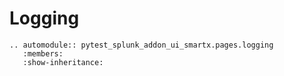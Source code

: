 # Logging

```{eval-rst}
.. automodule:: pytest_splunk_addon_ui_smartx.pages.logging
   :members:
   :show-inheritance:
```
